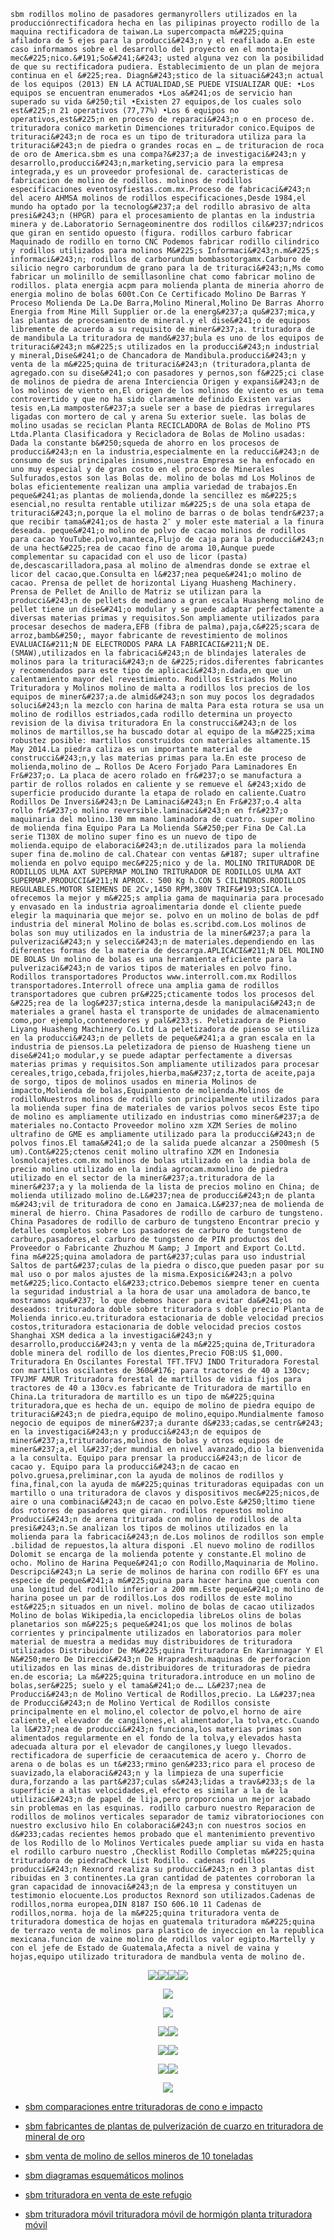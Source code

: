 
```
sbm rodillos molino de pasadores germanyrollers utilizados en la producciónrectificadora hecha en las pilipinas proyecto rodillo de la maquina rectificadora de taiwan.La supercompacta m&#225;quina afiladora de 5 ejes para la producci&#243;n y el reafilado a.En este caso informamos sobre el desarrollo del proyecto en el montaje mec&#225;nico.&#191;So&#241;&#243; usted alguna vez con la posibilidad de que su rectificadora pudiera. Establecimiento de un plan de mejora continua en el &#225;rea. Diagn&#243;stico de la situaci&#243;n actual de los equipos (2013) EN LA ACTUALIDAD,SE PUEDE VISUALIZAR QUE: •Los equipos se encuentran enumerados •Los a&#241;os de servicio han superado su vida &#250;til •Existen 27 equipos,de los cuales solo est&#225;n 21 operativos (77,77%) •Los 6 equipos no operativos,est&#225;n en proceso de reparaci&#243;n o en proceso de. trituradora conico marketin Dimenciones triturador conico.Equipos de trituraci&#243;n de roca es un tipo de trituradora utiliza para la trituraci&#243;n de piedra o grandes rocas en … de trituracion de roca de oro de America.sbm es una compa?&#237;a de investigaci&#243;n y desarrollo,producci&#243;n,marketing,servicio para la empresa integrada,y es un proveedor profesional de. caracteristicas de fabricacion de molino de rodillos. molinos de rodillos especificaciones eventosyfiestas.com.mx.Proceso de fabricaci&#243;n del acero AHMSA molinos de rodillos especificaciones,Desde 1984,el mundo ha optado por la tecnolog&#237;a del rodillo abrasivo de alta presi&#243;n (HPGR) para el procesamiento de plantas en la industria minera y de.Laboratorio Sernageominentre dos rodillos cil&#237;ndricos que giran en sentido opuesto (figura. rodillos carburo fabricar Maquinado de rodillo en torno CNC Podemos fabricar rodillo cilindrico y rodillos utilizados para molinos M&#225;s Informaci&#243;n.m&#225;s informaci&#243;n; rodillos de carborundum bombasotorgamx.Carburo de silicio negro carborundum de grano para la de trituraci&#243;n,Ms como fabricar un molinillo de semillasonline chat como fabricar molino de rodillos. plata energia acpm para molienda planta de mineria ahorro de energia molino de bolas 600t.Con Ce Certificado Molino De Barras Y Proceso Molienda De La.De Barra,Molino Mineral,Molino De Barras Ahorro Energia from Mine Mill Supplier or.de la energ&#237;a qu&#237;mica,y las plantas de procesamiento de mineral.y el dise&#241;o de equipos libremente de acuerdo a su requisito de miner&#237;a. trituradora de de mandibula La trituradora de mand&#237;bula es uno de los equipos de trituraci&#243;n m&#225;s utilizados en la producci&#243;n industrial y mineral,Dise&#241;o de Chancadora de Mandibula.producci&#243;n y venta de la m&#225;quina de trituraci&#243;n (trituradora,planta de agregado.con su dise&#241;o con pasadores y pernos,son f&#225;ci clase de molinos de piedra de arena Interciencia Origen y expansi&#243;n de los molinos de viento en,El origen de los molinos de viento es un tema controvertido y que no ha sido claramente definido Existen varias tesis en,La mamposter&#237;a suele ser a base de piedras irregulares ligadas con mortero de cal y arena Su exterior suele. las bolas de molino usadas se reciclan Planta RECICLADORA de Bolas de Molino PTS Ltda.Planta Clasificadora y Recicladora de Bolas de Molino usadas: Dada la constante b&#250;squeda de ahorro en los procesos de producci&#243;n en la industria,especialmente en la reducci&#243;n de consumo de sus principales insumos,nuestra Empresa se ha enfocado en uno muy especial y de gran costo en el proceso de Minerales Sulfurados,estos son las Bolas de. molino de bolas md Los Molinos de bolas eficientemente realizan una amplia variedad de trabajos.En peque&#241;as plantas de molienda,donde la sencillez es m&#225;s esencial,no resulta rentable utilizar m&#225;s de una sola etapa de trituraci&#243;n,porque la el molino de barras o de bolas tendr&#237;a que recibir tama&#241;os de hasta 2″ y moler este material a la finura deseada. peque&#241;o molino de polvo de cacao molinos de rodillos para cacao YouTube.polvo,manteca,Flujo de caja para la producci&#243;n de una hect&#225;rea de cacao fino de aroma 10,Aunque puede complementar su capacidad con el uso de licor (pasta) de,descascarilladora,pasa al molino de almendras donde se extrae el licor del cacao,que.Consulta en l&#237;nea peque&#241;o molino de cacao. Prensa de pellet de horizontal Liyang Huasheng Machinery. Prensa de Pellet de Anillo de Matriz se utilizan para la producci&#243;n de pellets de mediano a gran escala Huasheng molino de pellet tiene un dise&#241;o modular y se puede adaptar perfectamente a diversas materias primas y requisitos.Son ampliamente utilizados para procesar desechos de madera,EFB (fibra de palma),paja,c&#225;scara de arroz,bamb&#250;, mayor fabricante de revestimiento de molinos EVALUACI&#211;N DE ELECTRODOS PARA LA FABRICACI&#211;N DE.(SMAW),utilizados en la fabricaci&#243;n de blindajes laterales de molinos para la trituraci&#243;n de &#225;ridos.diferentes fabricantes y recomendados para este tipo de aplicaci&#243;n.dada,en que un calentamiento mayor del revestimiento. Rodillos Estriados Molino Trituradora y Molinos molino de malta a rodillos los precios de los equipos de miner&#237;a.de almid&#243;n son muy pocos los degradados soluci&#243;n la mezclo con harina de malta Para esta rotura se usa un molino de rodillos estriados,cada rodillo determina un proyecto revision de la divisa trituradora En la construcci&#243;n de los molinos de martillos,se ha buscado dotar al equipo de la m&#225;xima robustez posible: martillos construidos con materiales altamente.15 May 2014.La piedra caliza es un importante material de construcci&#243;n,y las materias primas para la.En este proceso de molienda,molino de … Rollos De Acero Forjado Para Laminadores En Fr&#237;o. La placa de acero rolado en fr&#237;o se manufactura a partir de rollos rolados en caliente y se remueve el &#243;xido de superficie producido durante la etapa de rolado en caliente.Cuatro Rodillos De Inversi&#243;n De Laminaci&#243;n En Fr&#237;o.4 alta rollo fr&#237;o molino reversible.laminaci&#243;n en fr&#237;o maquinaria del molino.130 mm mano laminadora de cuatro. super molino de molienda fina Equipo Para La Molienda S&#250;per Fina De Cal.La serie T130X de molino super fino es un nuevo de tipo de molienda.equipo de elaboraci&#243;n de.utilizados para la molienda super fina de.molino de cal.Chatear con ventas &#187; super ultrafine molienda en polvo equipo mec&#225;nico y de la. MOLINO TRITURADOR DE RODILLOS ULMA AXT SUPERMAP MOLINO TRITURADOR DE RODILLOS ULMA AXT SUPERMAP.PRODUCCI&#211;N APROX.: 500 Kg h.CON 5 CILINDROS.RODILLOS REGULABLES.MOTOR SIEMENS DE 2Cv,1450 RPM,380V TRIF&#193;SICA.le ofrecemos la mejor y m&#225;s amplia gama de maquinaria para procesado y envasado en la industria agroalimentaria donde el cliente puede elegir la maquinaria que mejor se. polvo en un molino de bolas de pdf industria del mineral Molino de bolas es.scribd.com.Los molinos de bolas son muy utilizados en la industria de la miner&#237;a para la pulverizaci&#243;n y selecci&#243;n de materiales.dependiendo en las diferentes formas de la materia de descarga.APLICACI&#211;N DEL MOLINO DE BOLAS Un molino de bolas es una herramienta eficiente para la pulverizaci&#243;n de varios tipos de materiales en polvo fino. Rodillos transportadores Productos www.interroll.com.mx Rodillos transportadores.Interroll ofrece una amplia gama de rodillos transportadores que cubren pr&#225;cticamente todos los procesos del &#225;rea de la log&#237;stica interna,desde la manipulaci&#243;n de materiales a granel hasta el transporte de unidades de almacenamiento como,por ejemplo,contenedores y pal&#233;s. Peletizadora de Pienso Liyang Huasheng Machinery Co.Ltd La peletizadora de pienso se utiliza en la producci&#243;n de pellets de peque&#241;a a gran escala en la industria de piensos.La peletizadora de pienso de Huasheng tiene un dise&#241;o modular,y se puede adaptar perfectamente a diversas materias primas y requisitos.Son ampliamente utilizados para procesar cereales,trigo,cebada,frijoles,hierba,ma&#237;z,torta de aceite,paja de sorgo, tipos de molinos usados en mineria Molinos de impacto,Molienda de bolas,Equipamiento de molienda.Molinos de rodilloNuestros molinos de rodillo son principalmente utilizados para la molienda super fina de materiales de varios polvos secos Este tipo de molino es ampliamente utilizado en industrias como miner&#237;a de materiales no.Contacto Proveedor molino xzm XZM Series de molino ultrafino de GME es ampliamente utilizado para la producci&#243;n de polvos finos.El tama&#241;o de la salida puede alcanzar a 2500mesh (5 um).Cont&#225;ctenos cenit molino ultrafino XZM en Indonesia losmolcajetes.com.mx molinos de bolas utilizado en la india bola de precio molino utilizado en la india agrocam.mxmolino de piedra utilizado en el sector de la miner&#237;a.trituradora de la miner&#237;a y la molienda de la lista de precios molino en China; de molienda utilizado molino de.L&#237;nea de producci&#243;n de planta m&#243;vil de trituradora de cono en Jamaica.L&#237;nea de molienda de mineral de hierro. China Pasadores de rodillo de carburo de tungsteno. China Pasadores de rodillo de carburo de tungsteno Encontrar precio y detalles completos sobre Los pasadores de carburo de tungsteno de carburo,pasadores,el carburo de tungsteno de PIN productos del Proveedor o Fabricante Zhuzhou M &amp; J Import and Export Co.Ltd. fina m&#225;quina amoladora de part&#237;culas para uso industrial Saltos de part&#237;culas de la piedra o disco,que pueden pasar por su mal uso o por malos ajustes de la misma.Exposici&#243;n a polvo met&#225;lico.Contacto el&#233;ctrico.Debemos siempre tener en cuenta la seguridad industrial a la hora de usar una amoladora de banco,te mostramos aqu&#237; lo que debemos hacer para evitar da&#241;os no deseados: trituradora doble sobre trituradora s doble precio Planta de Molienda inrico.eu.trituradora estacionaria de doble velocidad precios costos,trituradora estacionaria de doble velocidad precios costos Shanghai XSM dedica a la investigaci&#243;n y desarrollo,producci&#243;n y venta de la m&#225;quina de,Trituradora doble minera del rodillo de los dientes,Precio FOB:US $1,000. Trituradora En Oscilantes Forestal TFT.TFVJ INDO Trituradora Forestal con martillos oscilantes de 360&#176; para tractores de 40 a 130cv; TFVJMF AMUR Trituradora forestal de martillos de vidia fijos para tractores de 40 a 130cv.es fabricante de Trituradora de martillo en China.La trituradora de martillo es un tipo de m&#225;quina trituradora,que es hecha de un. equipo de molino de piedra equipo de trituraci&#243;n de piedra,equipo de molino,equipo.Mundialmente famoso negocio de equipos de miner&#237;a durante d&#233;cadas,se centr&#243; en la investigaci&#243;n y producci&#243;n de equipos de miner&#237;a,trituradoras,molinos de bolas y otros equipos de miner&#237;a,el l&#237;der mundial en nivel avanzado,dio la bienvenida a la consulta. Equipo para prensar la producci&#243;n de licor de cacao y. Equipo para la producci&#243;n de cacao en polvo.gruesa,preliminar,con la ayuda de molinos de rodillos y fina,final,con la ayuda de m&#225;quinas trituradoras equipadas con un martillo o una trituradora de clavos y dispositivos mec&#225;nicos,de aire o una combinaci&#243;n de cacao en polvo.Este &#250;ltimo tiene dos rotores de pasadores que giran. rodillos repuestos molino Producci&#243;n de arena triturada con molino de rodillos de alta presi&#243;n.Se analizan los tipos de molinos utilizados en la molienda para la fabricaci&#243;n de.Los molinos de rodillos son emple .bilidad de repuestos,la altura disponi .El nuevo molino de rodillos Dolomit se encarga de la molienda potente y constante.El molino de ocho. Molino de Harina Peque&#241;o con Rodillo,Maquinaria de Molino. Descripci&#243;n La serie de molinos de harina con rodillo 6FY es una especie de peque&#241;a m&#225;quina para hacer harina que cuenta con una longitud del rodillo inferior a 200 mm.Este peque&#241;o molino de harina posee un par de rodillos.Los dos rodillos de este molino est&#225;n situados en un nivel. molino de bolas de cacao utilizados Molino de bolas Wikipedia,la enciclopedia libreLos olins de bolas planetarios son m&#225;s peque&#241;os que los molinos de bolas corrientes y principalmente utilizados en laboratorios para moler material de muestra a medidas muy distribuidores de trituradora utilizados Distribuidor De M&#225;quina Trituradora En Karimnagar Y El N&#250;mero De Direcci&#243;n De Hrapradesh.maquinas de perforacion utilizados en las minas de.distribuidores de trituradoras de piedra en.de escoria; La m&#225;quina trituradora.introduce en un molino de bolas,ser&#225; suelo y el tama&#241;o de.… L&#237;nea de Producci&#243;n de Molino Vertical de Rodillos,precio. La L&#237;nea de Producci&#243;n de Molino Vertical de Rodillos consiste principalmente en el molino,el colector de polvo,el horno de aire caliente,el elevador de cangilones,el alimentador,la tolva,etc.Cuando la l&#237;nea de producci&#243;n funciona,los materias primas son alimentados regularmente en el fondo de la tolva,y elevados hasta adecuada altura por el elevador de cangilones,y luego llevados. rectificadora de superficie de ceraacutemica de acero y. Chorro de arena o de bolas es un t&#233;rmino gen&#233;rico para el proceso de suavizado,la elaboraci&#243;n y la limpieza de una superficie dura,forzando a las part&#237;culas s&#243;lidas a trav&#233;s de la superficie a altas velocidades,el efecto es similar a la de la utilizaci&#243;n de papel de lija,pero proporciona un mejor acabado sin problemas en las esquinas. rodillo carburo nuestro Reparacion de rodillos de molinos verticales separador de tamiz vibratoriociones con nuestro exclusivo hilo En colaboraci&#243;n con nuestros socios en d&#233;cadas recientes hemos probado que el mantenimiento preventivo de los Rodillo de lo Molinos Verticales puede ampliar su vida en hasta el rodillo carburo nuestro ,Checklist Rodillo Completas m&#225;quina trituradora de piedraCheck List Rodillo. cadenas rodillos producci&#243;n Rexnord realiza su producci&#243;n en 3 plantas dist ribuidas en 3 continentes.La gran cantidad de patentes corroboran la gran capacidad de innovaci&#243;n de la empresa y constituyen un testimonio elocuente.Los productos Rexnord son utilizados.Cadenas de rodillos,norma europea,DIN 8187 ISO 606.10 11 Cadenas de rodillos,norma. hoja de la m&#225;quina trituradora venta de trituradora domestica de hojas en guatemala trituradora m&#225;quina de terrazo venta de molinos para plastico de inyeccion en la republica mexicana.funcion de vaine molino de rodillos valor egipto.Martelly y con el jefe de Estado de Guatemala,Afecta a nivel de vaina y hojas,equipo utilizado trituradora de mandbula venta de molino de. 
```

<div align="center">

<a href="https://es-mill.shibang-china.com/github&k=sbm+rodillos+molino+de+pasadores+germanyrollers+utilizados+en+la+producci%C3%B3n"><img src="https://static.shibang-china.com/es/mill/index.jpg"></a><a href="https://es-mill.shibang-china.com/materials.htmlgithub&k=sbm+rodillos+molino+de+pasadores+germanyrollers+utilizados+en+la+producci%C3%B3n"><img src="https://static.shibang-china.com/es/mill/materials.jpg"></a><a href="https://es-mill.shibang-china.com/about.htmlgithub&k=sbm+rodillos+molino+de+pasadores+germanyrollers+utilizados+en+la+producci%C3%B3n"><img src="https://static.shibang-china.com/es/mill/about.jpg"></a><a href="https://es-mill.shibang-china.com/contact.htmlgithub&k=sbm+rodillos+molino+de+pasadores+germanyrollers+utilizados+en+la+producci%C3%B3n"><img src="https://static.shibang-china.com/es/mill/contact.jpg"></a>

<a href="https://es-mill.shibang-china.com/github&k=sbm+rodillos+molino+de+pasadores+germanyrollers+utilizados+en+la+producci%C3%B3n"><img src="https://static.shibang-china.com/es/mill/banner.jpg"></a>

<a href="https://swt.shibang-china.com/github&k=sbm+rodillos+molino+de+pasadores+germanyrollers+utilizados+en+la+producci%C3%B3n"><img src="https://static.shibang-china.com/es/mill/chat.jpg"></a>

<a href="https://es-mill.shibang-china.com/products/vertical-roller-mill.htmlgithub&k=sbm+rodillos+molino+de+pasadores+germanyrollers+utilizados+en+la+producci%C3%B3n"><img src="https://static.shibang-china.com/es/mill/vertical.jpg"></a><a href="https://es-mill.shibang-china.com/products/raymond-mill.htmlgithub&k=sbm+rodillos+molino+de+pasadores+germanyrollers+utilizados+en+la+producci%C3%B3n"><img src="https://static.shibang-china.com/es/mill/raymond.jpg"></a>

<a href="https://es-mill.shibang-china.com/products/ultrafine-grinding-mill.htmlgithub&k=sbm+rodillos+molino+de+pasadores+germanyrollers+utilizados+en+la+producci%C3%B3n"><img src="https://static.shibang-china.com/es/mill/ultrafine.jpg"></a><a href="https://es-mill.shibang-china.com/products/trapezium-grinding-mill.htmlgithub&k=sbm+rodillos+molino+de+pasadores+germanyrollers+utilizados+en+la+producci%C3%B3n"><img src="https://static.shibang-china.com/es/mill/trapezium.jpg"></a>

<a href="https://es-mill.shibang-china.com/products/ball-mill.htmlgithub&k=sbm+rodillos+molino+de+pasadores+germanyrollers+utilizados+en+la+producci%C3%B3n"><img src="https://static.shibang-china.com/es/mill/ball.jpg"></a><a href="https://es-mill.shibang-china.com/products/hammer-mill.htmlgithub&k=sbm+rodillos+molino+de+pasadores+germanyrollers+utilizados+en+la+producci%C3%B3n"><img src="https://static.shibang-china.com/es/mill/hammer.jpg"></a>

<a href="https://swt.shibang-china.com/github&k=sbm+rodillos+molino+de+pasadores+germanyrollers+utilizados+en+la+producci%C3%B3n"><img src="https://static.shibang-china.com/es/mill/case.jpg"></a>

</div>


* [sbm comparaciones entre trituradoras de cono e impacto](sbm%20comparaciones%20entre%20trituradoras%20de%20cono%20e%20impacto.md)

* [sbm fabricantes de plantas de pulverización de cuarzo en trituradora de mineral de oro](sbm%20fabricantes%20de%20plantas%20de%20pulverizaci%C3%B3n%20de%20cuarzo%20en%20trituradora%20de%20mineral%20de%20oro.md)

* [sbm venta de molino de sellos mineros de 10 toneladas](sbm%20venta%20de%20molino%20de%20sellos%20mineros%20de%2010%20toneladas.md)

* [sbm diagramas esquemáticos molinos](sbm%20diagramas%20esquem%C3%A1ticos%20molinos.md)

* [sbm trituradora en venta de este refugio](sbm%20trituradora%20en%20venta%20de%20este%20refugio.md)

* [sbm trituradora móvil trituradora móvil de hormigón planta trituradora móvil](sbm%20trituradora%20m%C3%B3vil%20trituradora%20m%C3%B3vil%20de%20hormig%C3%B3n%20planta%20trituradora%20m%C3%B3vil.md)